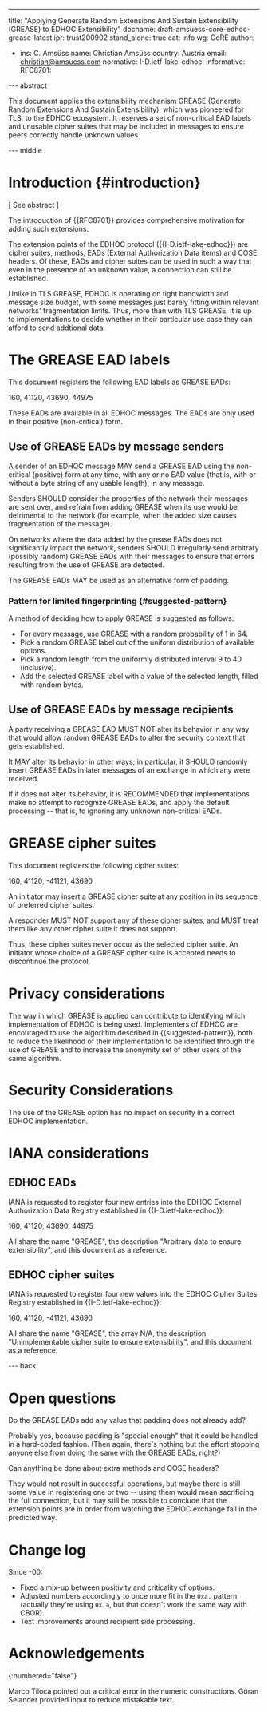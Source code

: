 ---
title: "Applying Generate Random Extensions And Sustain Extensibility (GREASE) to EDHOC Extensibility"
docname: draft-amsuess-core-edhoc-grease-latest
ipr: trust200902
stand_alone: true
cat: info
wg: CoRE
author:
- ins: C. Amsüss
  name: Christian Amsüss
  country: Austria
  email: christian@amsuess.com
normative:
  I-D.ietf-lake-edhoc:
informative:
  RFC8701:


--- abstract

This document applies the extensibility mechanism GREASE (Generate Random Extensions And Sustain Extensibility),
which was pioneered for TLS,
to the EDHOC ecosystem.
It reserves a set of non-critical EAD labels and unusable cipher suites
that may be included in messages
to ensure peers correctly handle unknown values.

--- middle

# Introduction {#introduction}

\[ See abstract \]

The introduction of {{RFC8701}} provides comprehensive motivation for adding such extensions.

The extension points of the EDHOC protocol ({{I-D.ietf-lake-edhoc}}) are
cipher suites,
methods,
EADs (External Authorization Data items)
and COSE headers.
Of these,
EADs and cipher suites
can be used in such a way that even in the presence of an unknown value,
a connection can still be established.

Unlike in TLS GREASE,
EDHOC is operating on tight bandwidth and message size budget,
with some messages just barely fitting within relevant networks' fragmentation limits.
Thus,
more than with TLS GREASE,
it is up to implementations to decide
whether in their particular use case
they can afford to send addtional data.

# The GREASE EAD labels

This document registers the following EAD labels as GREASE EADs:

160, 41120, 43690, 44975

These EADs are available in all EDHOC messages.
The EADs are only used in their positive (non-critical) form.

## Use of GREASE EADs by message senders

A sender of an EDHOC message MAY send a GREASE EAD using the non-critical (positive) form at any time,
with any or no EAD value (that is, with or without a byte string of any usable length),
in any message.

Senders SHOULD consider the properties of the network their messages are sent over,
and refrain from adding GREASE when its use would be detrimental to the network
(for example, when the added size causes fragmentation of the message).

On networks where the data added by the grease EADs does not significantly impact the network,
senders SHOULD irregularly send arbitrary (possibly random) GREASE EADs with their messages
to ensure that errors resulting from the use of GREASE are detected.

The GREASE EADs MAY be used as an alternative form of padding.

### Pattern for limited fingerprinting {#suggested-pattern}

A method of deciding how to apply GREASE is suggested as follows:

* For every message, use GREASE with a random probability of 1 in 64.
* Pick a random GREASE label out of the uniform distribution of available options.
* Pick a random length from the uniformly distributed interval 9 to 40 (inclusive).
* Add the selected GREASE label with a value of the selected length,
  filled with random bytes.

## Use of GREASE EADs by message recipients

A party receiving a GREASE EAD MUST NOT alter its behavior
in any way that would allow random GREASE EADs
to alter the security context that gets established.

It MAY alter its behavior in other ways;
in particular, it SHOULD randomly insert GREASE EADs
in later messages of an exchange in which any were received.

If it does not alter its behavior,
it is RECOMMENDED that implementations make no attempt to recognize GREASE EADs,
and apply the default processing --
that is, to ignoring any unknown non-critical EADs.

# GREASE cipher suites

This document registers the following cipher suites:

160, 41120, -41121, 43690

An initiator may insert a GREASE cipher suite
at any position in its sequence of preferred cipher suites.

A responder MUST NOT support any of these cipher suites,
and MUST treat them like any other cipher suite it does not support.

Thus, these cipher suites never occur as the selected cipher suite.
An initiator whose choice of a GREASE cipher suite is accepted
needs to discontinue the protocol.

# Privacy considerations

The way in which GREASE is applied
can contribute to identifying which implementation of EDHOC
is being used.
Implementers of EDHOC are encouraged to use the algorithm described in {{suggested-pattern}},
both to reduce the likelihood of their implementation to be identified through the use of GREASE
and to increase the anonymity set of other users of the same algorithm.

# Security Considerations

The use of the GREASE option has no impact on security
in a correct EDHOC implementation.

# IANA considerations

## EDHOC EADs

IANA is requested to register
four new entries into the EDHOC External Authorization Data Registry
established in {{I-D.ietf-lake-edhoc}}:

160, 41120, 43690, 44975

All share the name "GREASE",
the description "Arbitrary data to ensure extensibility",
and this document as a reference.

## EDHOC cipher suites

IANA is requested to register
four new values into the EDHOC Cipher Suites Registry
established in {{I-D.ietf-lake-edhoc}}:

160, 41120, -41121, 43690

All share the name "GREASE",
the array N/A,
the description "Unimplementable cipher suite to ensure extensibility",
and this document as a reference.

--- back

# Open questions

Do the GREASE EADs add any value that padding does not already add?

Probably yes, because padding is "special enough" that it could be handled in a hard-coded fashion.
(Then again, there's nothing but the effort stopping anyone else from doing the same with the GREASE EADs, right?)

Can anything be done about extra methods and COSE headers?

They would not result in successful operations,
but maybe there is still some value in registering one or two --
using them would mean sacrificing the full connection,
but it may still be possible to conclude that the extension points are in order
from watching the EDHOC exchange fail in the predicted way.

# Change log

Since -00:

* Fixed a mix-up between positivity and criticality of options.
* Adjusted numbers accordingly to once more fit in the `0xa.` pattern
  (actually they're using `0x.a`, but that doesn't work the same way with CBOR).
* Text improvements around recipient side processing.

# Acknowledgements
{:numbered="false"}

Marco Tiloca pointed out a critical error in the numeric constructions.
Göran Selander provided input to reduce mistakable text.

